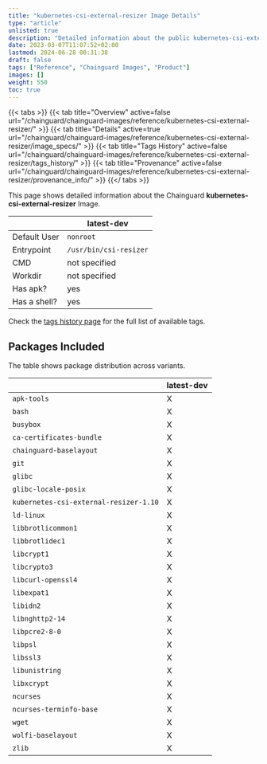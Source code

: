 ```yaml
---
title: "kubernetes-csi-external-resizer Image Details"
type: "article"
unlisted: true
description: "Detailed information about the public kubernetes-csi-external-resizer Chainguard Image."
date: 2023-03-07T11:07:52+02:00
lastmod: 2024-06-28 00:31:38
draft: false
tags: ["Reference", "Chainguard Images", "Product"]
images: []
weight: 550
toc: true
---
```


{{< tabs >}}
{{< tab title="Overview" active=false url="/chainguard/chainguard-images/reference/kubernetes-csi-external-resizer/" >}}
{{< tab title="Details" active=true url="/chainguard/chainguard-images/reference/kubernetes-csi-external-resizer/image_specs/" >}}
{{< tab title="Tags History" active=false url="/chainguard/chainguard-images/reference/kubernetes-csi-external-resizer/tags_history/" >}}
{{< tab title="Provenance" active=false url="/chainguard/chainguard-images/reference/kubernetes-csi-external-resizer/provenance_info/" >}}
{{</ tabs >}}

This page shows detailed information about the Chainguard **kubernetes-csi-external-resizer** Image.

|              | latest-dev             |
|--------------|------------------------|
| Default User | `nonroot`              |
| Entrypoint   | `/usr/bin/csi-resizer` |
| CMD          | not specified          |
| Workdir      | not specified          |
| Has apk?     | yes                    |
| Has a shell? | yes                    |

Check the [tags history page](/chainguard/chainguard-images/reference/kubernetes-csi-external-resizer/tags_history/) for the full list of available tags.

## Packages Included
The table shows package distribution across variants.

|                                        | latest-dev |
|----------------------------------------|------------|
| `apk-tools`                            | X          |
| `bash`                                 | X          |
| `busybox`                              | X          |
| `ca-certificates-bundle`               | X          |
| `chainguard-baselayout`                | X          |
| `git`                                  | X          |
| `glibc`                                | X          |
| `glibc-locale-posix`                   | X          |
| `kubernetes-csi-external-resizer-1.10` | X          |
| `ld-linux`                             | X          |
| `libbrotlicommon1`                     | X          |
| `libbrotlidec1`                        | X          |
| `libcrypt1`                            | X          |
| `libcrypto3`                           | X          |
| `libcurl-openssl4`                     | X          |
| `libexpat1`                            | X          |
| `libidn2`                              | X          |
| `libnghttp2-14`                        | X          |
| `libpcre2-8-0`                         | X          |
| `libpsl`                               | X          |
| `libssl3`                              | X          |
| `libunistring`                         | X          |
| `libxcrypt`                            | X          |
| `ncurses`                              | X          |
| `ncurses-terminfo-base`                | X          |
| `wget`                                 | X          |
| `wolfi-baselayout`                     | X          |
| `zlib`                                 | X          |

